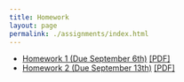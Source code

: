 ```yaml
---
title: Homework
layout: page
permalink: ./assignments/index.html
---
```


- [Homework 1 (Due September 6th)](./homework1.html) [[PDF]](./homework1.pdf)
- [Homework 2 (Due September 13th)](./homework2.html) [[PDF]](./homework2.pdf)
